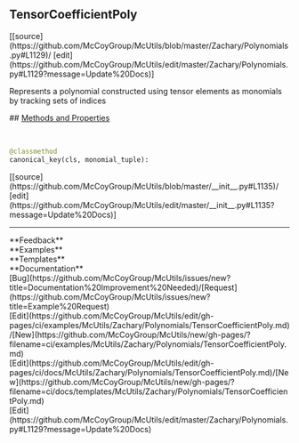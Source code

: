 ## <a id="McUtils.Zachary.Polynomials.TensorCoefficientPoly">TensorCoefficientPoly</a> 

<div class="docs-source-link" markdown="1">
[[source](https://github.com/McCoyGroup/McUtils/blob/master/Zachary/Polynomials.py#L1129)/
[edit](https://github.com/McCoyGroup/McUtils/edit/master/Zachary/Polynomials.py#L1129?message=Update%20Docs)]
</div>

Represents a polynomial constructed using tensor elements as monomials
by tracking sets of indices







<div class="collapsible-section">
 <div class="collapsible-section collapsible-section-header" markdown="1">
## <a class="collapse-link" data-toggle="collapse" href="#methods" markdown="1"> Methods and Properties</a> <a class="float-right" data-toggle="collapse" href="#methods"><i class="fa fa-chevron-down"></i></a>
 </div>
 <div class="collapsible-section collapsible-section-body collapse show" id="methods" markdown="1">
 
<a id="McUtils.Zachary.Polynomials.TensorCoefficientPoly.canonical_key" class="docs-object-method">&nbsp;</a> 
```python
@classmethod
canonical_key(cls, monomial_tuple): 
```
<div class="docs-source-link" markdown="1">
[[source](https://github.com/McCoyGroup/McUtils/blob/master/__init__.py#L1135)/
[edit](https://github.com/McCoyGroup/McUtils/edit/master/__init__.py#L1135?message=Update%20Docs)]
</div>
 </div>
</div>












---


<div markdown="1" class="text-secondary">
<div class="container">
  <div class="row">
   <div class="col" markdown="1">
**Feedback**   
</div>
   <div class="col" markdown="1">
**Examples**   
</div>
   <div class="col" markdown="1">
**Templates**   
</div>
   <div class="col" markdown="1">
**Documentation**   
</div>
   <div class="col" markdown="1">
   
</div>
   <div class="col" markdown="1">
   
</div>
   <div class="col" markdown="1">
   
</div>
</div>
  <div class="row">
   <div class="col" markdown="1">
[Bug](https://github.com/McCoyGroup/McUtils/issues/new?title=Documentation%20Improvement%20Needed)/[Request](https://github.com/McCoyGroup/McUtils/issues/new?title=Example%20Request)   
</div>
   <div class="col" markdown="1">
[Edit](https://github.com/McCoyGroup/McUtils/edit/gh-pages/ci/examples/McUtils/Zachary/Polynomials/TensorCoefficientPoly.md)/[New](https://github.com/McCoyGroup/McUtils/new/gh-pages/?filename=ci/examples/McUtils/Zachary/Polynomials/TensorCoefficientPoly.md)   
</div>
   <div class="col" markdown="1">
[Edit](https://github.com/McCoyGroup/McUtils/edit/gh-pages/ci/docs/McUtils/Zachary/Polynomials/TensorCoefficientPoly.md)/[New](https://github.com/McCoyGroup/McUtils/new/gh-pages/?filename=ci/docs/templates/McUtils/Zachary/Polynomials/TensorCoefficientPoly.md)   
</div>
   <div class="col" markdown="1">
[Edit](https://github.com/McCoyGroup/McUtils/edit/master/Zachary/Polynomials.py#L1129?message=Update%20Docs)   
</div>
   <div class="col" markdown="1">
   
</div>
   <div class="col" markdown="1">
   
</div>
   <div class="col" markdown="1">
   
</div>
</div>
</div>
</div>